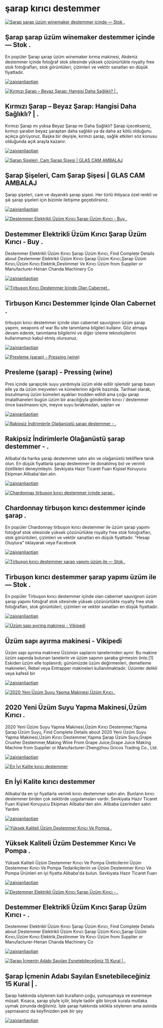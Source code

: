 # şarap kırıcı destemmer
<a href="https://mnn.zoosnet.net/LR/Chatpre.aspx?id=MNN94995150&p=https://topgrinding.com/" target="_blank">![Şarap şarap üzüm winemaker destemmer içinde — Stok .](https://github.com/technlg/images/blob/main/11.jpg)</a>
## Şarap şarap üzüm winemaker destemmer içinde — Stok .
En popüler Şarap şarap üzüm winemaker kırma makinesi, Akdeniz destemmer içinde fotoğraf stok sitesinde yüksek çözünürlükte royalty free stok fotoğrafları, stok görüntüleri, çizimleri ve vektör sanatları en düşük fiyattadır.
<a href="https://mnn.zoosnet.net/LR/Chatpre.aspx?id=MNN94995150&p=https://topgrinding.com/" target="_blank"><img src="https://github.com/technlg/images/raw/main/chat11.jpg" alt="zaixianliaotian"/></a><a href="//whatsapp.shibangsoft.com/WhatsApp.php" ><img src="https://github.com/technlg/images/raw/main/chat11.png" alt=""></a>
<a href="https://mnn.zoosnet.net/LR/Chatpre.aspx?id=MNN94995150&p=https://topgrinding.com/" target="_blank">![Kırmızı Şarap – Beyaz Şarap: Hangisi Daha Sağlıklı? | .](https://github.com/technlg/images/blob/main/43.jpg)</a>
## Kırmızı Şarap – Beyaz Şarap: Hangisi Daha Sağlıklı? | .
Kırmızı Şarap mı yoksa Beyaz Şarap mı Daha Sağlıklı? Şarap içecekseniz, kırmızı şarabın beyaz şaraptan daha sağlıklı ya da daha az kötü olduğunu açıkça görüyoruz. Başka bir deyişle, kırmızı şarap, sağlık etkileri söz konusu olduğunda açık arayla kazanır.
<a href="https://mnn.zoosnet.net/LR/Chatpre.aspx?id=MNN94995150&p=https://topgrinding.com/" target="_blank"><img src="https://github.com/technlg/images/raw/main/chat11.jpg" alt="zaixianliaotian"/></a><a href="//whatsapp.shibangsoft.com/WhatsApp.php" ><img src="https://github.com/technlg/images/raw/main/chat11.png" alt=""></a>
<a href="https://mnn.zoosnet.net/LR/Chatpre.aspx?id=MNN94995150&p=https://topgrinding.com/" target="_blank">![Şarap Şişeleri, Cam Şarap Şişesi | GLAS CAM AMBALAJ](https://github.com/technlg/images/blob/main/23.jpg)</a>
## Şarap Şişeleri, Cam Şarap Şişesi | GLAS CAM AMBALAJ
Şarap şişeleri, cam ve dayanıklı şarap şişesi. Her türlü ihtiyaca özel renkli ve şık şarap şişeleri için bizimle iletişime geçebilirsiniz.
<a href="https://mnn.zoosnet.net/LR/Chatpre.aspx?id=MNN94995150&p=https://topgrinding.com/" target="_blank"><img src="https://github.com/technlg/images/raw/main/chat11.jpg" alt="zaixianliaotian"/></a><a href="//whatsapp.shibangsoft.com/WhatsApp.php" ><img src="https://github.com/technlg/images/raw/main/chat11.png" alt=""></a>
<a href="https://mnn.zoosnet.net/LR/Chatpre.aspx?id=MNN94995150&p=https://topgrinding.com/" target="_blank">![Destemmer Elektrikli Üzüm Kırıcı Şarap Üzüm Kırıcı - Buy .](https://github.com/technlg/images/blob/main/15.jpg)</a>
## Destemmer Elektrikli Üzüm Kırıcı Şarap Üzüm Kırıcı - Buy .
Destemmer Elektrikli Üzüm Kırıcı Şarap Üzüm Kırıcı, Find Complete Details about Destemmer Elektrikli Üzüm Kırıcı Şarap Üzüm Kırıcı,Şarap Üzüm Kırıcı,Üzüm Kırıcı Elektrik,Destimmer Ve Kırıcı Üzüm from Supplier or Manufacturer-Henan Chanda Machinery Co
<a href="https://mnn.zoosnet.net/LR/Chatpre.aspx?id=MNN94995150&p=https://topgrinding.com/" target="_blank"><img src="https://github.com/technlg/images/raw/main/chat11.jpg" alt="zaixianliaotian"/></a><a href="//whatsapp.shibangsoft.com/WhatsApp.php" ><img src="https://github.com/technlg/images/raw/main/chat11.png" alt=""></a>
<a href="https://mnn.zoosnet.net/LR/Chatpre.aspx?id=MNN94995150&p=https://topgrinding.com/" target="_blank">![Tirbuşon Kırıcı Destemmer Içinde Olan Cabernet .](https://github.com/technlg/images/blob/main/63.jpg)</a>
## Tirbuşon Kırıcı Destemmer Içinde Olan Cabernet .
tirbuşon kırıcı destemmer içinde olan cabernet sauvignon üzüm şarap yapımı, weapons of war Bu site tanımlama bilgileri kullanır. Göz atmaya devam ederek, tanımlama bilgilerini ve diğer izleme teknolojilerini kullanmamızı kabul etmiş olursunuz.
<a href="https://mnn.zoosnet.net/LR/Chatpre.aspx?id=MNN94995150&p=https://topgrinding.com/" target="_blank"><img src="https://github.com/technlg/images/raw/main/chat11.jpg" alt="zaixianliaotian"/></a><a href="//whatsapp.shibangsoft.com/WhatsApp.php" ><img src="https://github.com/technlg/images/raw/main/chat11.png" alt=""></a>
<a href="https://mnn.zoosnet.net/LR/Chatpre.aspx?id=MNN94995150&p=https://topgrinding.com/" target="_blank">![Presleme (şarap) - Pressing (wine)](https://github.com/technlg/images/blob/main/30.jpg)</a>
## Presleme (şarap) - Pressing (wine)
Pres içinde şarapçılık suyu yardımıyla üzüm elde edilir işlemdir şarap basın elle ya da üzüm meyveleri ve kümelerinin ağırlık bazında. Tarihsel olarak, bozulmamış üzüm kümeleri ayakları trodden edildi ama çoğu şarap imalathaneleri bugün üzüm bir aracılığıyla gönderilen kırıcı / destemmer önce basılmasını için, meyve suyu bırakmadan, sapları ve 
<a href="https://mnn.zoosnet.net/LR/Chatpre.aspx?id=MNN94995150&p=https://topgrinding.com/" target="_blank"><img src="https://github.com/technlg/images/raw/main/chat11.jpg" alt="zaixianliaotian"/></a><a href="//whatsapp.shibangsoft.com/WhatsApp.php" ><img src="https://github.com/technlg/images/raw/main/chat11.png" alt=""></a>
<a href="https://mnn.zoosnet.net/LR/Chatpre.aspx?id=MNN94995150&p=https://topgrinding.com/" target="_blank">![Rakipsiz İndirimlerle Olağanüstü şarap destemmer - .](https://github.com/technlg/images/blob/main/61.jpg)</a>
## Rakipsiz İndirimlerle Olağanüstü şarap destemmer - .
Alibaba'da harika şarap destemmer satın alın ve olağanüstü tekliflere tanık olun. En düşük fiyatlarla şarap destemmer ile donatılmış bol ve verimli özellikleri deneyimleyin. Sevkiyata Hazır Ticaret Fuarı Kişisel Koruyucu Ekipman Alibaba'dan alın.
<a href="https://mnn.zoosnet.net/LR/Chatpre.aspx?id=MNN94995150&p=https://topgrinding.com/" target="_blank"><img src="https://github.com/technlg/images/raw/main/chat11.jpg" alt="zaixianliaotian"/></a><a href="//whatsapp.shibangsoft.com/WhatsApp.php" ><img src="https://github.com/technlg/images/raw/main/chat11.png" alt=""></a>
<a href="https://mnn.zoosnet.net/LR/Chatpre.aspx?id=MNN94995150&p=https://topgrinding.com/" target="_blank">![Chardonnay tirbuşon kırıcı destemmer içinde şarap .](https://github.com/technlg/images/blob/main/35.jpg)</a>
## Chardonnay tirbuşon kırıcı destemmer içinde şarap .
En popüler Chardonnay tirbuşon kırıcı destemmer ile üzüm şarap yapımı fotoğraf stok sitesinde yüksek çözünürlükte royalty free stok fotoğrafları, stok görüntüleri, çizimleri ve vektör sanatları en düşük fiyattadır. "Hesap Oluştura" tıklayarak veya Facebook 
<a href="https://mnn.zoosnet.net/LR/Chatpre.aspx?id=MNN94995150&p=https://topgrinding.com/" target="_blank"><img src="https://github.com/technlg/images/raw/main/chat11.jpg" alt="zaixianliaotian"/></a><a href="//whatsapp.shibangsoft.com/WhatsApp.php" ><img src="https://github.com/technlg/images/raw/main/chat11.png" alt=""></a>
<a href="https://mnn.zoosnet.net/LR/Chatpre.aspx?id=MNN94995150&p=https://topgrinding.com/" target="_blank">![Tirbuşon kırıcı destemmer şarap yapımı üzüm ile — Stok .](https://github.com/technlg/images/blob/main/53.jpg)</a>
## Tirbuşon kırıcı destemmer şarap yapımı üzüm ile — Stok .
En popüler Tirbuşon kırıcı destemmer içinde olan cabernet sauvignon üzüm şarap yapımı fotoğraf stok sitesinde yüksek çözünürlükte royalty free stok fotoğrafları, stok görüntüleri, çizimleri ve vektör sanatları en düşük fiyattadır.
<a href="https://mnn.zoosnet.net/LR/Chatpre.aspx?id=MNN94995150&p=https://topgrinding.com/" target="_blank"><img src="https://github.com/technlg/images/raw/main/chat11.jpg" alt="zaixianliaotian"/></a><a href="//whatsapp.shibangsoft.com/WhatsApp.php" ><img src="https://github.com/technlg/images/raw/main/chat11.png" alt=""></a>
<a href="https://mnn.zoosnet.net/LR/Chatpre.aspx?id=MNN94995150&p=https://topgrinding.com/" target="_blank">![Üzüm sapı ayırma makinesi - Vikipedi](https://github.com/technlg/images/blob/main/46.jpg)</a>
## Üzüm sapı ayırma makinesi - Vikipedi
Üzüm sapı ayırma makinesi Üzümün saplarını tanelerinden ayırır. Bu makine üzüm sapında bulunan tanelerin ve üzüm sapının şaraba girmesini önle.[1] Eskiden üzüm elle toplanırdı; günümüzde üzüm değirmenleri, demetleme makineleri, Rebel veya Entrapper makineleri kullanılmaktadır. Üzümler delikli veya kafesli bir 
<a href="https://mnn.zoosnet.net/LR/Chatpre.aspx?id=MNN94995150&p=https://topgrinding.com/" target="_blank"><img src="https://github.com/technlg/images/raw/main/chat11.jpg" alt="zaixianliaotian"/></a><a href="//whatsapp.shibangsoft.com/WhatsApp.php" ><img src="https://github.com/technlg/images/raw/main/chat11.png" alt=""></a>
<a href="https://mnn.zoosnet.net/LR/Chatpre.aspx?id=MNN94995150&p=https://topgrinding.com/" target="_blank">![2020 Yeni Üzüm Suyu Yapma Makinesi,Üzüm Kırıcı .](https://github.com/technlg/images/blob/main/54.jpg)</a>
## 2020 Yeni Üzüm Suyu Yapma Makinesi,Üzüm Kırıcı .
2020 Yeni Üzüm Suyu Yapma Makinesi,Üzüm Kırıcı Destemmer,Yapma Şarap Üzüm Suyu, Find Complete Details about 2020 Yeni Üzüm Suyu Yapma Makinesi,Üzüm Kırıcı Destemmer,Yapma Şarap Üzüm Suyu,Grape Crusher Destemmer,Making Wine From Grape Juice,Grape Juice Making Machine from Supplier or Manufacturer-Zhengzhou Gricos Trading Co., Ltd.
<a href="https://mnn.zoosnet.net/LR/Chatpre.aspx?id=MNN94995150&p=https://topgrinding.com/" target="_blank"><img src="https://github.com/technlg/images/raw/main/chat11.jpg" alt="zaixianliaotian"/></a><a href="//whatsapp.shibangsoft.com/WhatsApp.php" ><img src="https://github.com/technlg/images/raw/main/chat11.png" alt=""></a>
<a href="https://mnn.zoosnet.net/LR/Chatpre.aspx?id=MNN94995150&p=https://topgrinding.com/" target="_blank">![En İyi Kalite kırıcı destemmer](https://github.com/technlg/images/blob/main/43.jpg)</a>
## En İyi Kalite kırıcı destemmer
Alibaba'da en iyi fiyatlarla verimli kırıcı destemmer satın alın. Bunların kırıcı destemmer birden çok sektörde uygulamaları vardır. Sevkiyata Hazır Ticaret Fuarı Kişisel Koruyucu Ekipman Alibaba'dan alın. Alibaba üzerinden satın Yardım
<a href="https://mnn.zoosnet.net/LR/Chatpre.aspx?id=MNN94995150&p=https://topgrinding.com/" target="_blank"><img src="https://github.com/technlg/images/raw/main/chat11.jpg" alt="zaixianliaotian"/></a><a href="//whatsapp.shibangsoft.com/WhatsApp.php" ><img src="https://github.com/technlg/images/raw/main/chat11.png" alt=""></a>
<a href="https://mnn.zoosnet.net/LR/Chatpre.aspx?id=MNN94995150&p=https://topgrinding.com/" target="_blank">![Yüksek Kaliteli Üzüm Destemmer Kırıcı Ve Pompa .](https://github.com/technlg/images/blob/main/20.jpg)</a>
## Yüksek Kaliteli Üzüm Destemmer Kırıcı Ve Pompa .
Yüksek Kaliteli Üzüm Destemmer Kırıcı Ve Pompa Üreticilerini Üzüm Destemmer Kırıcı Ve Pompa Tedarikçilerini ve Üzüm Destemmer Kırıcı Ve Pompa Ürünleri en iyi fiyatta Alibaba'da bulun. Sevkiyata Hazır Ticaret Fuarı
<a href="https://mnn.zoosnet.net/LR/Chatpre.aspx?id=MNN94995150&p=https://topgrinding.com/" target="_blank"><img src="https://github.com/technlg/images/raw/main/chat11.jpg" alt="zaixianliaotian"/></a><a href="//whatsapp.shibangsoft.com/WhatsApp.php" ><img src="https://github.com/technlg/images/raw/main/chat11.png" alt=""></a>
<a href="https://mnn.zoosnet.net/LR/Chatpre.aspx?id=MNN94995150&p=https://topgrinding.com/" target="_blank">![Destemmer Elektrikli Üzüm Kırıcı Şarap Üzüm Kırıcı - .](https://github.com/technlg/images/blob/main/46.jpg)</a>
## Destemmer Elektrikli Üzüm Kırıcı Şarap Üzüm Kırıcı - .
Destemmer Elektrikli Üzüm Kırıcı Şarap Üzüm Kırıcı, Find Complete Details about Destemmer Elektrikli Üzüm Kırıcı Şarap Üzüm Kırıcı,Şarap Üzüm Kırıcı,Üzüm Kırıcı Elektrik,Destimmer Ve Kırıcı Üzüm from Supplier or Manufacturer-Henan Chanda Machinery Co
<a href="https://mnn.zoosnet.net/LR/Chatpre.aspx?id=MNN94995150&p=https://topgrinding.com/" target="_blank"><img src="https://github.com/technlg/images/raw/main/chat11.jpg" alt="zaixianliaotian"/></a><a href="//whatsapp.shibangsoft.com/WhatsApp.php" ><img src="https://github.com/technlg/images/raw/main/chat11.png" alt=""></a>
<a href="https://mnn.zoosnet.net/LR/Chatpre.aspx?id=MNN94995150&p=https://topgrinding.com/" target="_blank">![Şarap İçmenin Adabı Sayılan Esnetebileceğiniz 15 Kural | .](https://github.com/technlg/images/blob/main/15.jpg)</a>
## Şarap İçmenin Adabı Sayılan Esnetebileceğiniz 15 Kural | .
Şarap hakkında söylenen katı kuralların çoğu, yumuşamaya ve esnemeye müsait. Kısaca, şarap şöyle içilir, böyle tadılır gibi birçok kurala mutlaka uymak zorunda değilsiniz. İşte şarap hakkında sıklıkla söylenen ama aslında yapmasanız da keyfinizden pek bir şey
<a href="https://mnn.zoosnet.net/LR/Chatpre.aspx?id=MNN94995150&p=https://topgrinding.com/" target="_blank"><img src="https://github.com/technlg/images/raw/main/chat11.jpg" alt="zaixianliaotian"/></a><a href="//whatsapp.shibangsoft.com/WhatsApp.php" ><img src="https://github.com/technlg/images/raw/main/chat11.png" alt=""></a>
